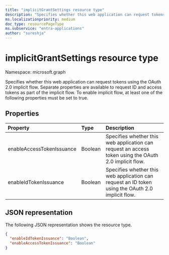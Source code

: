 ```yaml
---
title: "implicitGrantSettings resource type"
description: "Specifies whether this web application can request tokens using the OAuth 2.0 implicit flow. Separate properties are available to request ID and access tokens as part of the implicit flow. To enable implicit flow, at least one of the following properties must be set to true."
ms.localizationpriority: medium
doc_type: resourcePageType
ms.subservice: "entra-applications"
author: "sureshja"
---
```


# implicitGrantSettings resource type

Namespace: microsoft.graph

Specifies whether this web application can request tokens using the OAuth 2.0 implicit flow. Separate properties are available to request ID and access tokens as part of the implicit flow. To enable implicit flow, at least one of the following properties must be set to true.

## Properties

| Property | Type | Description |
|:---------|:-----|:------------|
|enableAccessTokenIssuance| Boolean | Specifies whether this web application can request an access token using the OAuth 2.0 implicit flow.|
|enableIdTokenIssuance| Boolean | Specifies whether this web application can request an ID token using the OAuth 2.0 implicit flow.|

## JSON representation
The following JSON representation shows the resource type.
<!-- {
  "blockType": "resource",
  "keyProperty": "id",
  "@odata.type": "microsoft.graph.implicitGrantSettings"
}-->
```json
{
  "enableIdTokenIssuance": "Boolean",
  "enableAccessTokenIssuance": "Boolean"
}

```


